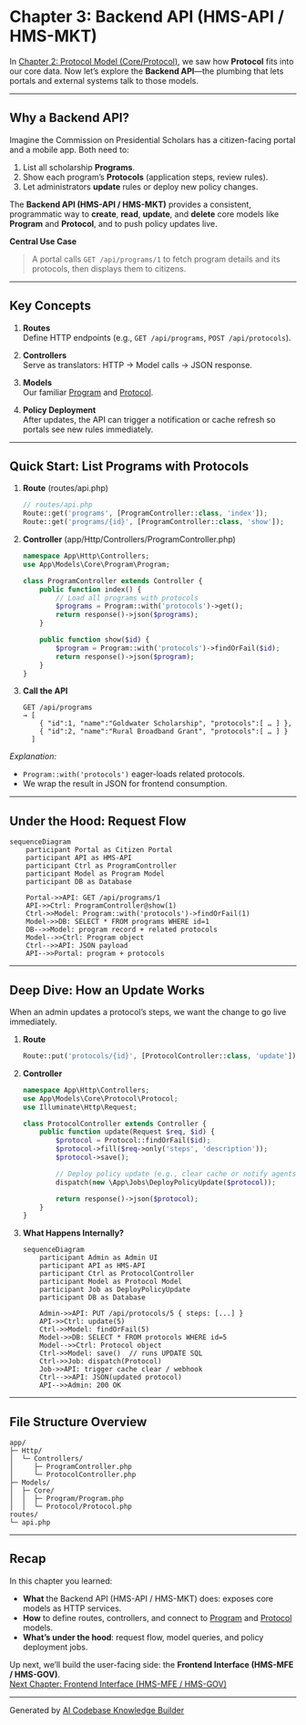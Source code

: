# Chapter 3: Backend API (HMS-API / HMS-MKT)

In [Chapter 2: Protocol Model (Core/Protocol)](02_protocol_model__core_protocol__.md), we saw how **Protocol** fits into our core data. Now let’s explore the **Backend API**—the plumbing that lets portals and external systems talk to those models.

---

## Why a Backend API?

Imagine the Commission on Presidential Scholars has a citizen-facing portal and a mobile app. Both need to:

1. List all scholarship **Programs**.  
2. Show each program’s **Protocols** (application steps, review rules).  
3. Let administrators **update** rules or deploy new policy changes.

The **Backend API (HMS-API / HMS-MKT)** provides a consistent, programmatic way to **create**, **read**, **update**, and **delete** core models like **Program** and **Protocol**, and to push policy updates live.

**Central Use Case**  
> A portal calls `GET /api/programs/1` to fetch program details and its protocols, then displays them to citizens.

---

## Key Concepts

1. **Routes**  
   Define HTTP endpoints (e.g., `GET /api/programs`, `POST /api/protocols`).

2. **Controllers**  
   Serve as translators: HTTP → Model calls → JSON response.

3. **Models**  
   Our familiar [Program](01_program_model__core_program__.md) and [Protocol](02_protocol_model__core_protocol__.md).

4. **Policy Deployment**  
   After updates, the API can trigger a notification or cache refresh so portals see new rules immediately.

---

## Quick Start: List Programs with Protocols

1. **Route** (routes/api.php)

   ```php
   // routes/api.php
   Route::get('programs', [ProgramController::class, 'index']);
   Route::get('programs/{id}', [ProgramController::class, 'show']);
   ```

2. **Controller** (app/Http/Controllers/ProgramController.php)

   ```php
   namespace App\Http\Controllers;
   use App\Models\Core\Program\Program;

   class ProgramController extends Controller {
       public function index() {
           // Load all programs with protocols
           $programs = Program::with('protocols')->get();
           return response()->json($programs);
       }

       public function show($id) {
           $program = Program::with('protocols')->findOrFail($id);
           return response()->json($program);
       }
   }
   ```

3. **Call the API**

   ```
   GET /api/programs
   → [
       { "id":1, "name":"Goldwater Scholarship", "protocols":[ … ] },
       { "id":2, "name":"Rural Broadband Grant", "protocols":[ … ] }
     ]
   ```

*Explanation:*  
- `Program::with('protocols')` eager-loads related protocols.  
- We wrap the result in JSON for frontend consumption.

---

## Under the Hood: Request Flow

```mermaid
sequenceDiagram
    participant Portal as Citizen Portal
    participant API as HMS-API
    participant Ctrl as ProgramController
    participant Model as Program Model
    participant DB as Database

    Portal->>API: GET /api/programs/1
    API->>Ctrl: ProgramController@show(1)
    Ctrl->>Model: Program::with('protocols')->findOrFail(1)
    Model->>DB: SELECT * FROM programs WHERE id=1
    DB-->>Model: program record + related protocols
    Model-->>Ctrl: Program object
    Ctrl-->>API: JSON payload
    API-->>Portal: program + protocols
```

---

## Deep Dive: How an Update Works

When an admin updates a protocol’s steps, we want the change to go live immediately.

1. **Route**

   ```php
   Route::put('protocols/{id}', [ProtocolController::class, 'update']);
   ```

2. **Controller**

   ```php
   namespace App\Http\Controllers;
   use App\Models\Core\Protocol\Protocol;
   use Illuminate\Http\Request;

   class ProtocolController extends Controller {
       public function update(Request $req, $id) {
           $protocol = Protocol::findOrFail($id);
           $protocol->fill($req->only('steps', 'description'));
           $protocol->save();

           // Deploy policy update (e.g., clear cache or notify agents)
           dispatch(new \App\Jobs\DeployPolicyUpdate($protocol));

           return response()->json($protocol);
       }
   }
   ```

3. **What Happens Internally?**

   ```mermaid
   sequenceDiagram
       participant Admin as Admin UI
       participant API as HMS-API
       participant Ctrl as ProtocolController
       participant Model as Protocol Model
       participant Job as DeployPolicyUpdate
       participant DB as Database

       Admin->>API: PUT /api/protocols/5 { steps: [...] }
       API->>Ctrl: update(5)
       Ctrl->>Model: findOrFail(5)
       Model->>DB: SELECT * FROM protocols WHERE id=5
       Model-->>Ctrl: Protocol object
       Ctrl->>Model: save()  // runs UPDATE SQL
       Ctrl->>Job: dispatch(Protocol)
       Job->>API: trigger cache clear / webhook
       Ctrl-->>API: JSON(updated protocol)
       API-->>Admin: 200 OK
   ```

---

## File Structure Overview

```
app/
├─ Http/
│  └─ Controllers/
│     ├─ ProgramController.php
│     └─ ProtocolController.php
├─ Models/
│  ├─ Core/
│  │  ├─ Program/Program.php
│  │  └─ Protocol/Protocol.php
routes/
└─ api.php
```

---

## Recap

In this chapter you learned:

- **What** the Backend API (HMS-API / HMS-MKT) does: exposes core models as HTTP services.  
- **How** to define routes, controllers, and connect to [Program](01_program_model__core_program__.md) and [Protocol](02_protocol_model__core_protocol__.md) models.  
- **What’s under the hood**: request flow, model queries, and policy deployment jobs.

Up next, we’ll build the user-facing side: the **Frontend Interface (HMS-MFE / HMS-GOV)**.  
[Next Chapter: Frontend Interface (HMS-MFE / HMS-GOV)](04_frontend_interface__hms_mfe___hms_gov__.md)

---

Generated by [AI Codebase Knowledge Builder](https://github.com/The-Pocket/Tutorial-Codebase-Knowledge)